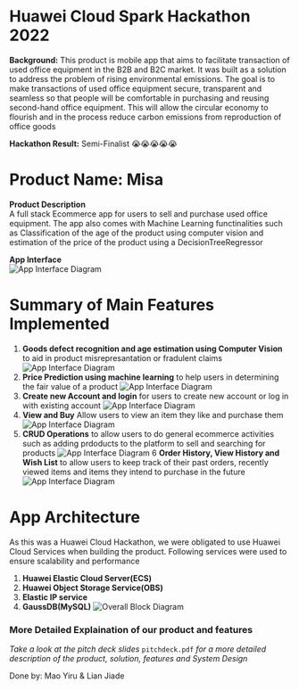 # Huawei Cloud Spark Hackathon 2022

**Background:** This product is mobile app that aims to facilitate transaction of used office equipment in the B2B and B2C market. It was built as a solution to address the problem of rising environmental emissions. The goal is to make transactions of used office equipment secure, transparent and seamless so that people will be comfortable in purchasing and reusing second-hand office equipment. This will allow the circular economy to flourish and in the process reduce carbon emissions from reproduction of office goods 

**Hackathon Result:** Semi-Finalist :sob::sob::sob::sob::sob:


# Product Name: Misa
**Product Description**<br />
A full stack Ecommerce app for users to sell and purchase used office equipment. The app also comes with Machine Learning functinalities such as  Classification of the age of the product using computer vision and estimation of the price of the product using a DecisionTreeRegressor <br/>

**App Interface**<br />
![App Interface Diagram](https://github.com/CSjiade/Huawei_Cloud_Hackathon/blob/main/documents/interface.png)

# Summary of Main Features Implemented
1. **Goods defect recognition and age estimation using Computer Vision** to aid in product misrepresantation or fradulent claims
![App Interface Diagram](https://github.com/CSjiade/Huawei_Cloud_Hackathon/blob/main/documents/cv.png)
2. **Price Prediction using machine learning** to help users in determining the fair value of a product
![App Interface Diagram](https://github.com/CSjiade/Huawei_Cloud_Hackathon/blob/main/documents/predict.png)
3. **Create new Account and login** for users to create new account or log in with existing account
![App Interface Diagram](https://github.com/CSjiade/Huawei_Cloud_Hackathon/blob/main/documents/login.png)
4. **View and Buy** Allow users to view an item they like and purchase them
![App Interface Diagram](https://github.com/CSjiade/Huawei_Cloud_Hackathon/blob/main/documents/buy.png)
5. **CRUD Operations** to allow users to do general ecommerce activities such as adding prdoducts to the platform to sell and searching for products
![App Interface Diagram](https://github.com/CSjiade/Huawei_Cloud_Hackathon/blob/main/documents/crud.png)
6 **Order History, View History and Wish List** to allow users to keep track of their past orders, recently viewed items and items they intend to purchase in the future
![App Interface Diagram](https://github.com/CSjiade/Huawei_Cloud_Hackathon/blob/main/documents/list.png)

# App Architecture <br />
As this was a Huawei Cloud Hackathon, we were obligated to use Huawei Cloud Services when building the product. Following services were used to ensure scalability and performance
1. **Huawei Elastic Cloud Server(ECS)**
2. **Huawei Object Storage Service(OBS)**
3. **Elastic IP service**
4. **GaussDB(MySQL)**
![Overall Block Diagram](https://github.com/CSjiade/Huawei_Cloud_Hackathon/blob/main/documents/setup.png)

### More Detailed Explaination of our product and features
*Take a look at the pitch deck slides* `pitchdeck.pdf` *for a more detailed description of the product, solution, features and System Design*

Done by: Mao Yiru & Lian Jiade
